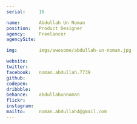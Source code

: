 ```yaml
---
serial:     16

name:       Abdullah Un Noman
position:   Product Designer
agency:     Freelancer
agencySite:

img:        imgs/awesome/abdullah-un-noman.jpg

website:    
twitter:    
facebook:   noman.abdullah.7739
github:     
codepen:    
dribbble:   
behance:    abdullahunnoman
flickr:     
instagram:  
mailto:     noman.abdullah4@gmail.com
---
```

